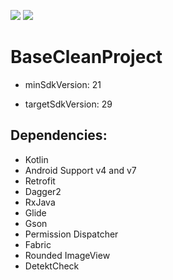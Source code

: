 [![](https://circleci.com/gh/gabriellferreira/BaseCleanProject.svg?style=shield)](#)
[![](https://circleci.com/gh/gabriellferreira/BaseCleanProject.png?circletoken=f637452abebc5b00a85a54cd6cc6869734188569)](#)

# BaseCleanProject

* minSdkVersion: 21

* targetSdkVersion: 29

## Dependencies:
* Kotlin
* Android Support v4 and v7
* Retrofit
* Dagger2
* RxJava
* Glide
* Gson
* Permission Dispatcher
* Fabric
* Rounded ImageView
* DetektCheck
